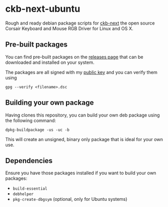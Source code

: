 # ckb-next-ubuntu
Rough and ready debian package scripts for [ckb-next](https://github.com/mattanger/ckb-next) the open source Corsair Keyboard and Mouse RGB Driver for Linux and OS X.

## Pre-built packages
You can find pre-built packages on the [releases page](https://github.com/dameikle/ckb-next-ubuntu/releases) that can be downloaded and installed on your system.

The packages are all signed with my [public key](https://keyserver.ubuntu.com/pks/lookup?op=get&fingerprint=on&search=0xA9BD932BAF95099A) and you can verify them using

    gpg --verify <filename>.dsc
  
## Building your own package
Having clones this repository, you can build your own deb package using the following command:

    dpkg-buildpackage -us -uc -b

This will create an unsigned, binary only package that is ideal for your own use.

## Dependencies

Ensure you have those packages installed if you want to build your own packages:

 - `build-essential`
 - `debhelper`
 - `pkg-create-dbgsym` (optional, only for Ubuntu systems)

